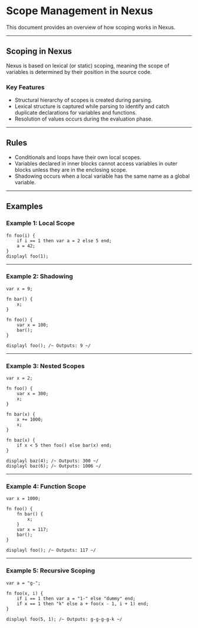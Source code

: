 # Scope Management in Nexus

This document provides an overview of how scoping works in Nexus.

---

## Scoping in Nexus

Nexus is based on lexical (or static) scoping, meaning the scope of variables is determined by their position in the source code.

### **Key Features**

- Structural hierarchy of scopes is created during parsing.
- Lexical structure is captured while parsing to identify and catch duplicate declarations for variables and functions.
- Resolution of values occurs during the evaluation phase.

---

## Rules

- Conditionals and loops have their own local scopes.
- Variables declared in inner blocks cannot access variables in outer blocks unless they are in the enclosing scope.
- Shadowing occurs when a local variable has the same name as a global variable.

---

## Examples

### **Example 1: Local Scope**

```prog
fn foo(i) {
    if i == 1 then var a = 2 else 5 end;
    a = 42;
}
displayl foo(1);
```

---

### **Example 2: Shadowing**

```prog
var x = 9;

fn bar() {
    x;
}

fn foo() {
    var x = 100;
    bar();
}

displayl foo(); /~ Outputs: 9 ~/
```

---

### **Example 3: Nested Scopes**

```prog
var x = 2;

fn foo() {
    var x = 300;
    x;
}

fn bar(x) {
    x += 1000;
    x;
}

fn baz(x) {
    if x < 5 then foo() else bar(x) end;
}

displayl baz(4); /~ Outputs: 300 ~/
displayl baz(6); /~ Outputs: 1006 ~/
```

---

### **Example 4: Function Scope**

```prog
var x = 1000;

fn foo() {
    fn bar() {
        x;
    }
    var x = 117;
    bar();
}

displayl foo(); /~ Outputs: 117 ~/
```

---

### **Example 5: Recursive Scoping**

```prog
var a = "g-";

fn foo(x, i) {
    if i == 1 then var a = "1-" else "dummy" end;
    if x == 1 then "k" else a + foo(x - 1, i + 1) end;
}

displayl foo(5, 1); /~ Outputs: g-g-g-g-k ~/
```